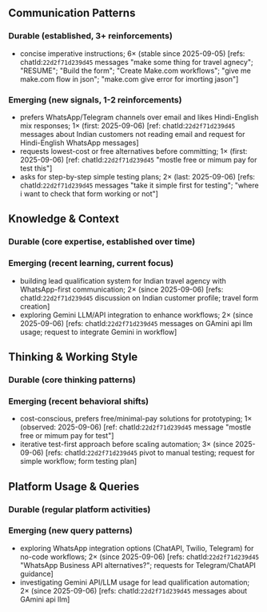 ## Communication Patterns
### Durable (established, 3+ reinforcements)
- concise imperative instructions; 6× (stable since 2025-09-05) [refs: chatId:`22d2f71d239d45` messages "make some thing for travel agnecy"; "RESUME"; "Build the form"; "Create Make.com workflows"; "give me make.com flow in json"; "make.com give error for imorting jason"]

### Emerging (new signals, 1-2 reinforcements)
- prefers WhatsApp/Telegram channels over email and likes Hindi-English mix responses; 1× (first: 2025-09-06) [ref: chatId:`22d2f71d239d45` messages about Indian customers not reading email and request for Hindi-English WhatsApp messages]
- requests lowest-cost or free alternatives before committing; 1× (first: 2025-09-06) [ref: chatId:`22d2f71d239d45` "mostle free or mimum pay for test this"]
- asks for step-by-step simple testing plans; 2× (last: 2025-09-06) [refs: chatId:`22d2f71d239d45` messages "take it simple first for testing"; "where i want to check that form working or not"]

## Knowledge & Context
### Durable (core expertise, established over time)

### Emerging (recent learning, current focus)
- building lead qualification system for Indian travel agency with WhatsApp-first communication; 2× (since 2025-09-06) [refs: chatId:`22d2f71d239d45` discussion on Indian customer profile; travel form creation]
- exploring Gemini LLM/API integration to enhance workflows; 2× (since 2025-09-06) [refs: chatId:`22d2f71d239d45` messages on GAmini api llm usage; request to integrate Gemini in workflow]

## Thinking & Working Style
### Durable (core thinking patterns)

### Emerging (recent behavioral shifts)
- cost-conscious, prefers free/minimal-pay solutions for prototyping; 1× (observed: 2025-09-06) [ref: chatId:`22d2f71d239d45` message "mostle free or mimum pay for test"]
- iterative test-first approach before scaling automation; 3× (since 2025-09-06) [refs: chatId:`22d2f71d239d45` pivot to manual testing; request for simple workflow; form testing plan]

## Platform Usage & Queries
### Durable (regular platform activities)

### Emerging (new query patterns)
- exploring WhatsApp integration options (ChatAPI, Twilio, Telegram) for no-code workflows; 2× (since 2025-09-06) [refs: chatId:`22d2f71d239d45` "WhatsApp Business API alternatives?"; requests for Telegram/ChatAPI guidance]
- investigating Gemini API/LLM usage for lead qualification automation; 2× (since 2025-09-06) [refs: chatId:`22d2f71d239d45` messages about GAmini api llm]
